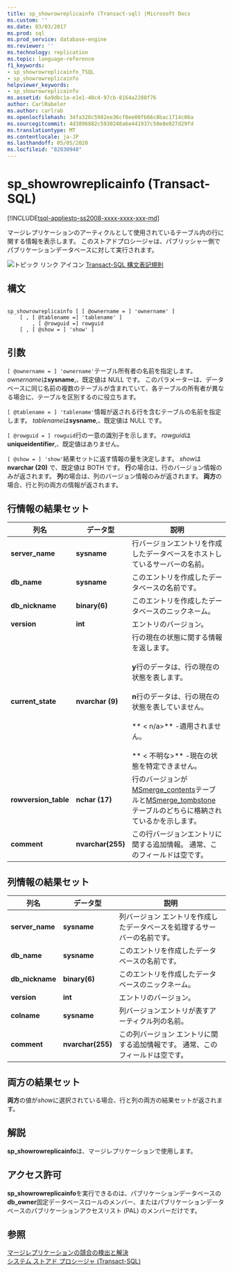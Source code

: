 ```yaml
---
title: sp_showrowreplicainfo (Transact-sql) |Microsoft Docs
ms.custom: ''
ms.date: 03/03/2017
ms.prod: sql
ms.prod_service: database-engine
ms.reviewer: ''
ms.technology: replication
ms.topic: language-reference
f1_keywords:
- sp_showrowreplicainfo_TSQL
- sp_showrowreplicainfo
helpviewer_keywords:
- sp_showrowreplicainfo
ms.assetid: 6a9dbc1a-e1e1-40c4-97cb-8164a2288f76
author: CarlRabeler
ms.author: carlrab
ms.openlocfilehash: 34fa326c5982ee36cf0ee00fb66c8bac1714c06a
ms.sourcegitcommit: 4d3896882c5930248a6e441937c50e8e027d29fd
ms.translationtype: MT
ms.contentlocale: ja-JP
ms.lasthandoff: 05/05/2020
ms.locfileid: "82830948"
---
```

# <a name="sp_showrowreplicainfo-transact-sql"></a>sp_showrowreplicainfo (Transact-SQL)
[!INCLUDE[tsql-appliesto-ss2008-xxxx-xxxx-xxx-md](../../includes/tsql-appliesto-ss2008-xxxx-xxxx-xxx-md.md)]

  マージレプリケーションのアーティクルとして使用されているテーブル内の行に関する情報を表示します。 このストアドプロシージャは、パブリッシャー側でパブリケーションデータベースに対して実行されます。  
  
 ![トピック リンク アイコン](../../database-engine/configure-windows/media/topic-link.gif "トピック リンク アイコン") [Transact-SQL 構文表記規則](../../t-sql/language-elements/transact-sql-syntax-conventions-transact-sql.md)  
  
## <a name="syntax"></a>構文  
  
```  
  
sp_showrowreplicainfo [ [ @ownername = ] 'ownername' ]  
    [ , [ @tablename =] 'tablename' ]   
        , [ @rowguid =] rowguid   
    [ , [ @show = ] 'show' ]   
```  
  
## <a name="arguments"></a>引数  
`[ @ownername = ] 'ownername'`テーブル所有者の名前を指定します。 *ownername*は**sysname**,、既定値は NULL です。 このパラメーターは、データベースに同じ名前の複数のテーブルが含まれていて、各テーブルの所有者が異なる場合に、テーブルを区別するのに役立ちます。  
  
`[ @tablename = ] 'tablename'`情報が返される行を含むテーブルの名前を指定します。 *tablename*は**sysname**,、既定値は NULL です。  
  
`[ @rowguid = ] rowguid`行の一意の識別子を示します。 *rowguid*は**uniqueidentifier**,、既定値はありません。  
  
`[ @show = ] 'show'`結果セットに返す情報の量を決定します。 *show*は**nvarchar (20)** で、既定値は BOTH です。 **行**の場合は、行のバージョン情報のみが返されます。 **列**の場合は、列のバージョン情報のみが返されます。 **両方**の場合、行と列の両方の情報が返されます。  
  
## <a name="result-sets-for-row-information"></a>行情報の結果セット  
  
|列名|データ型|説明|  
|-----------------|---------------|-----------------|  
|**server_name**|**sysname**|行バージョンエントリを作成したデータベースをホストしているサーバーの名前。|  
|**db_name**|**sysname**|このエントリを作成したデータベースの名前です。|  
|**db_nickname**|**binary(6)**|このエントリを作成したデータベースのニックネーム。|  
|**version**|**int**|エントリのバージョン。|  
|**current_state**|**nvarchar (9)**|行の現在の状態に関する情報を返します。<br /><br /> **y**行のデータは、行の現在の状態を表します。<br /><br /> **n**行のデータは、行の現在の状態を表していません。<br /><br /> ** \< n/a>** -適用されません。<br /><br /> ** \< 不明な>** -現在の状態を特定できません。|  
|**rowversion_table**|**nchar (17)**|行のバージョンが[MSmerge_contents](../../relational-databases/system-tables/msmerge-contents-transact-sql.md)テーブルと[MSmerge_tombstone](../../relational-databases/system-tables/msmerge-tombstone-transact-sql.md)テーブルのどちらに格納されているかを示します。|  
|**comment**|**nvarchar(255)**|この行バージョンエントリに関する追加情報。 通常、このフィールドは空です。|  
  
## <a name="result-sets-for-column-information"></a>列情報の結果セット  
  
|列名|データ型|説明|  
|-----------------|---------------|-----------------|  
|**server_name**|**sysname**|列バージョン エントリを作成したデータベースを処理するサーバーの名前です。|  
|**db_name**|**sysname**|このエントリを作成したデータベースの名前です。|  
|**db_nickname**|**binary(6)**|このエントリを作成したデータベースのニックネーム。|  
|**version**|**int**|エントリのバージョン。|  
|**colname**|**sysname**|列バージョンエントリが表すアーティクル列の名前。|  
|**comment**|**nvarchar(255)**|この列バージョン エントリに関する追加情報です。 通常、このフィールドは空です。|  
  
## <a name="result-set-for-both"></a>両方の結果セット  
 **両方**の値が*show*に選択されている場合、行と列の両方の結果セットが返されます。  
  
## <a name="remarks"></a>解説  
 **sp_showrowreplicainfo**は、マージレプリケーションで使用します。  
  
## <a name="permissions"></a>アクセス許可  
 **sp_showrowreplicainfo**を実行できるのは、パブリケーションデータベースの**db_owner**固定データベースロールのメンバー、またはパブリケーションデータベースのパブリケーションアクセスリスト (PAL) のメンバーだけです。  
  
## <a name="see-also"></a>参照  
 [マージレプリケーションの競合の検出と解決](../../relational-databases/replication/merge/advanced-merge-replication-conflict-detection-and-resolution.md)   
 [システム ストアド プロシージャ &#40;Transact-SQL&#41;](../../relational-databases/system-stored-procedures/system-stored-procedures-transact-sql.md)  
  
  

